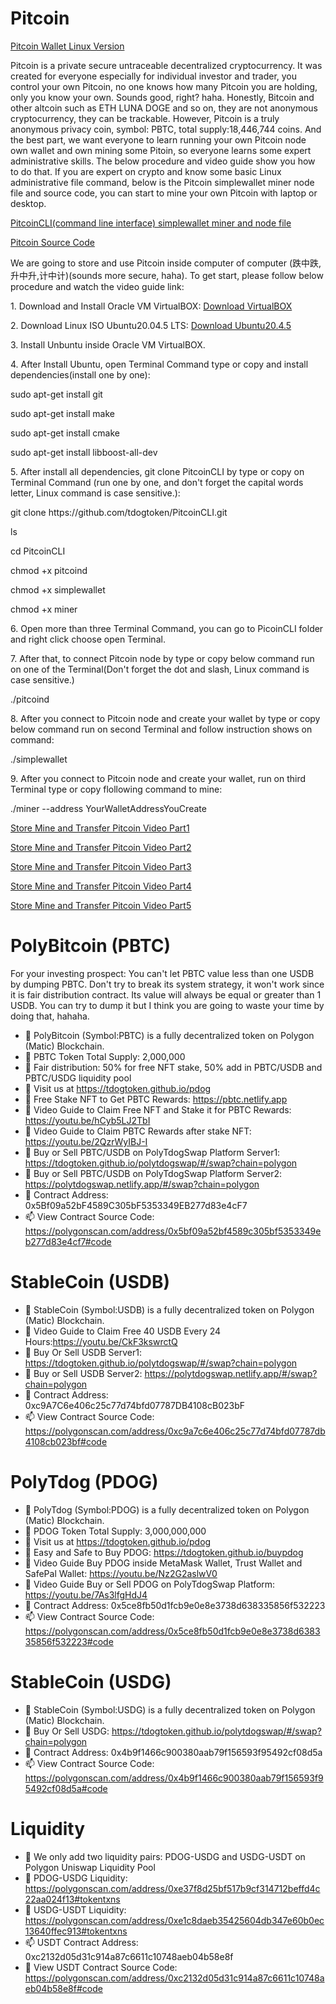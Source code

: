 # Pitcoin
<p> <a href="https://github.com/tdogtoken/pitcoinwallet" target="_blank" class="button">Pitcoin Wallet Linux Version</a></P> 
Pitcoin is a private secure untraceable decentralized cryptocurrency. It was created for everyone especially for individual investor and trader, you control your own Pitcoin, no one knows how many Pitcoin you are holding, only you know your own. Sounds good, right? haha. Honestly, Bitcoin and other altcoin such as ETH LUNA DOGE and so on, they are not anonymous cryptocurrency, they can be trackable. However, Pitcoin is a truly anonymous privacy coin, symbol: PBTC, total supply:18,446,744 coins.
     And the best part, we want everyone to learn running your own Pitcoin node own wallet and own mining some Pitoin, so everyone learns some expert administrative skills. The below procedure and video guide show you how to do that.
     If you are expert on crypto and know some basic Linux administrative file command, below is the Pitcoin simplewallet miner node file and source code, you can start to mine your own Pitcoin with laptop or desktop. 
     <P><a href="https://github.com/tdogtoken/PitcoinCLI" target="_blank" class="button">PitcoinCLI(command line interface) simplewallet miner and node file</a> </P>
     <P><a href="https://github.com/tdogtoken/PitcoinSourceCode" target="_blank" class="button">Pitcoin Source Code</a> </P>
 <P> We are going to store and use Pitcoin inside computer of computer (跌中跌,升中升,计中计)(sounds more secure, haha). To get start, please follow below procedure and watch the video guide link:</P>
<p> 1. Download and Install Oracle VM VirtualBOX:  <a href="https://www.virtualbox.org/wiki/Downloads" target="_blank" class="button">Download VirtualBOX</a></P>
<p> 2. Download Linux ISO Ubuntu20.04.5 LTS:  <a href="https://releases.ubuntu.com/20.04.5/?_ga=2.256257410.804221981.1664673186-251296044.1663774267" target="_blank" class="button">Download Ubuntu20.4.5</a></P>
<p> 3. Install Unbuntu inside Oracle VM VirtualBOX.</P>
<p> 4. After Install Ubuntu, open Terminal Command  type or copy and install dependencies(install one by one): </P>
 
  <p>  sudo apt-get install git </P>
 
   <p> sudo apt-get install make  </P>
 
   <p> sudo apt-get install cmake </P>
 
   <p> sudo apt-get install libboost-all-dev  </P>
 
<p> 5. After install all dependencies, git clone PitcoinCLI by type or copy on Terminal Command (run one by one, and don't forget the capital words letter, Linux command is case sensitive.): </P>
   
 <p>   git clone https://github.com/tdogtoken/PitcoinCLI.git </P>
   
 <p>   ls  </P>
   
 <p>  cd PitcoinCLI </P>
   
 <p>  chmod +x pitcoind </P>
   
 <p>  chmod +x simplewallet </P>
   
  <p> chmod +x miner </P>
   
<p> 6. Open more than three Terminal Command, you can go to PicoinCLI folder and right click choose open Terminal. </P>

<p> 7. After that, to connect Pitcoin node by type or copy below command run on one of the Terminal(Don't forget the dot and slash, Linux command is case sensitive.)</P>
   
 <p>  ./pitcoind </P>
   
<p> 8. After you connect to Pitcoin node and create your wallet by type or copy below command run on second Terminal and follow instruction shows on command: </P>  
 <p>  ./simplewallet </P>  
<p> 9. After you connect to Pitcoin node and create your wallet, run on third Terminal type or copy flollowing command to mine:</P>
   
 <p>  ./miner --address YourWalletAddressYouCreate </P>
    
<P><a href="https://youtu.be/6rdx2x83eF4" target="_blank" class="button">Store Mine and Transfer Pitcoin Video Part1</a> </P>
<P><a href="https://youtu.be/ZBwNcbYxfBc" target="_blank" class="button">Store Mine and Transfer Pitcoin Video Part2</a> </P>
<P><a href="https://youtu.be/vlY-swnMwCI" target="_blank" class="button">Store Mine and Transfer Pitcoin Video Part3</a> </P>
<P><a href="https://youtu.be/tgZbx-UvhZU" target="_blank" class="button">Store Mine and Transfer Pitcoin Video Part4</a> </P>
<P><a href="https://youtu.be/6g8c247Use8" target="_blank" class="button">Store Mine and Transfer Pitcoin Video Part5</a> </P>

# PolyBitcoin (PBTC)
For your investing prospect: You can't let PBTC value less than one USDB by dumping PBTC. 
Don't try to break its system strategy, it won't work since it is fair distribution contract. 
Its value will always be equal or greater than 1 USDB. You can try to dump it but I think you are going to waste your time by doing that, hahaha.

- 👋 PolyBitcoin (Symbol:PBTC) is a fully decentralized token on Polygon (Matic) Blockchain.
- 👀 PBTC Token Total Supply: 2,000,000
- 🌱 Fair distribution: 50% for free NFT stake, 50% add in PBTC/USDB and PBTC/USDG liquidity pool
- 👋 Visit us at https://tdogtoken.github.io/pdog
- 💞️ Free Stake NFT to Get PBTC Rewards: https://pbtc.netlify.app
- 👀 Video Guide to Claim Free NFT and Stake it for PBTC Rewards: https://youtu.be/hCyb5LJ2TbI
- 👀 Video Guide to Claim PBTC Rewards after stake NFT: https://youtu.be/2QzrWyIBJ-I
- 🌱 Buy or Sell PBTC/USDB on PolyTdogSwap Platform Server1: https://tdogtoken.github.io/polytdogswap/#/swap?chain=polygon
- 🌱 Buy or Sell PBTC/USDB on PolyTdogSwap Platform Server2: https://polytdogswap.netlify.app/#/swap?chain=polygon
- 💞️ Contract Address: 0x5Bf09a52bF4589C305bF5353349EB277d83e4cF7
- 📫 View Contract Source Code: https://polygonscan.com/address/0x5bf09a52bf4589c305bf5353349eb277d83e4cf7#code

# StableCoin (USDB)
- 👋 StableCoin (Symbol:USDB) is a fully decentralized token on Polygon (Matic) Blockchain.
- 👀 Video Guide to Claim Free 40 USDB Every 24 Hours:https://youtu.be/CkF3kswrctQ
- 🌱 Buy Or Sell USDB Server1: https://tdogtoken.github.io/polytdogswap/#/swap?chain=polygon
- 🌱 Buy or Sell USDB Server2: https://polytdogswap.netlify.app/#/swap?chain=polygon
- 💞️ Contract Address: 0xc9A7C6e406c25c77d74bfd07787DB4108cB023bF
- 📫 View Contract Source Code: https://polygonscan.com/address/0xc9a7c6e406c25c77d74bfd07787db4108cb023bf#code

# PolyTdog (PDOG)
- 👋 PolyTdog (Symbol:PDOG) is a fully decentralized token on Polygon (Matic) Blockchain.
- 👀 PDOG Token Total Supply: 3,000,000,000
- 🌱 Visit us at https://tdogtoken.github.io/pdog
- 👋 Easy and Safe to Buy PDOG: https://tdogtoken.github.io/buypdog
- 👀 Video Guide Buy PDOG inside MetaMask Wallet, Trust Wallet and SafePal Wallet: https://youtu.be/Nz2G2aslwV0
- 👀 Video Guide Buy or Sell PDOG on PolyTdogSwap Platform: https://youtu.be/7As3lfgHdJ4
- 💞️ Contract Address: 0x5ce8fb50d1fcb9e0e8e3738d638335856f532223
- 📫 View Contract Source Code: https://polygonscan.com/address/0x5ce8fb50d1fcb9e0e8e3738d638335856f532223#code

# StableCoin (USDG)
- 👋 StableCoin (Symbol:USDG) is a fully decentralized token on Polygon (Matic) Blockchain.
- 🌱 Buy Or Sell USDG: https://tdogtoken.github.io/polytdogswap/#/swap?chain=polygon
- 💞️ Contract Address: 0x4b9f1466c900380aab79f156593f95492cf08d5a
- 📫 View Contract Source Code: https://polygonscan.com/address/0x4b9f1466c900380aab79f156593f95492cf08d5a#code

# Liquidity 
- 👋 We only add two liquidity pairs: PDOG-USDG and USDG-USDT on Polygon Uniswap Liquidity Pool
- 🌱 PDOG-USDG Liquidity: https://polygonscan.com/address/0xe37f8d25bf517b9cf314712beffd4c22aa024f13#tokentxns
- 💞️ USDG-USDT Liquidity: https://polygonscan.com/address/0xe1c8daeb35425604db347e60b0ec13640ffec913#tokentxns
- 📫 USDT Contract Address: 0xc2132d05d31c914a87c6611c10748aeb04b58e8f
- 🌱 View USDT Contract Source Code: https://polygonscan.com/address/0xc2132d05d31c914a87c6611c10748aeb04b58e8f#code
